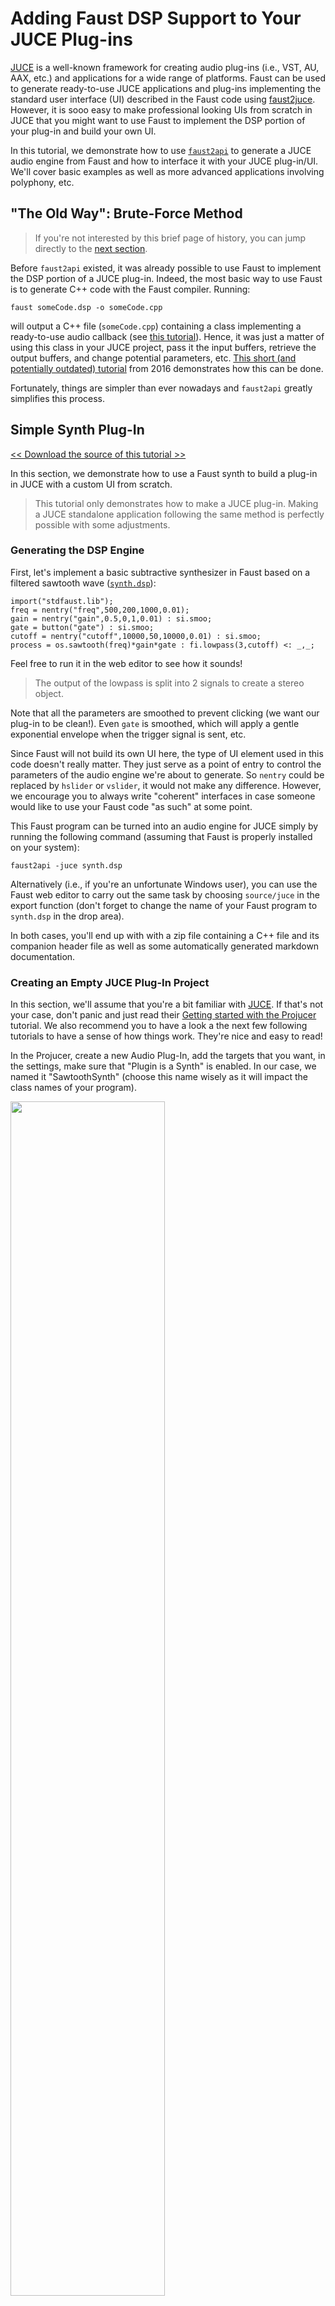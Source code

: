 # Adding Faust DSP Support to Your JUCE Plug-ins

[JUCE](https:/juce.com/) is a well-known framework for creating audio plug-ins
(i.e., VST, AU, AAX, etc.) and applications for a wide range of platforms. 
Faust can be used to generate ready-to-use JUCE applications and plug-ins
implementing the standard user interface (UI) described in the Faust code using
[faust2juce](TODO). However, it is sooo easy to make professional looking UIs 
from scratch in JUCE that you might want to use Faust to implement the DSP
portion of your plug-in and build your own UI.

In this tutorial, we demonstrate how to use [`faust2api`](TODO) to generate 
a JUCE audio engine from Faust and how to interface it with your JUCE
plug-in/UI. We'll cover basic examples as well as more advanced applications
involving polyphony, etc.

## "The Old Way": Brute-Force Method 

> If you're not interested by this brief page of history, you can jump directly 
to the [next section](#simple-synth-plug-in).

Before `faust2api` existed, it was already possible to use Faust to implement
the DSP portion of a JUCE plug-in. Indeed, the most basic way to use Faust is
to generate C++ code with the Faust compiler. Running:

```
faust someCode.dsp -o someCode.cpp
```

will output a C++ file (`someCode.cpp`) containing a class implementing a
ready-to-use audio callback (see [this tutorial](TODO)). Hence, it was just
a matter of using this class in your JUCE project, pass it the input buffers, 
retrieve the output buffers, and change potential parameters, etc. 
[This short (and potentially outdated) tutorial](https://ccrma.stanford.edu/courses/256a-fall-2016/lectures/faust/)
from 2016 demonstrates how this can be done.
 
Fortunately, things are simpler than ever nowadays and `faust2api` greatly
simplifies this process.

## Simple Synth Plug-In

[<< Download the source of this tutorial >>](misc/SawtoothSynth.zip)

In this section, we demonstrate how to use a Faust synth to build a plug-in
in JUCE with a custom UI from scratch.

> This tutorial only demonstrates how to make a JUCE plug-in. Making a JUCE
standalone application following the same method is perfectly possible with 
some adjustments.

### Generating the DSP Engine

First, let's implement a basic subtractive synthesizer in Faust based on a
filtered sawtooth wave ([`synth.dsp`](misc/filteredSawtooth.dsp)):

<!-- faust-run -->
```
import("stdfaust.lib");
freq = nentry("freq",500,200,1000,0.01);
gain = nentry("gain",0.5,0,1,0.01) : si.smoo;
gate = button("gate") : si.smoo;
cutoff = nentry("cutoff",10000,50,10000,0.01) : si.smoo;
process = os.sawtooth(freq)*gain*gate : fi.lowpass(3,cutoff) <: _,_;
```
<!-- /faust-run -->

Feel free to run it in the web editor to see how it sounds!

> The output of the lowpass is split into 2 signals to create a stereo
object.

Note that all the parameters are smoothed to prevent clicking (we want our
plug-in to be clean!). Even `gate` is smoothed, which will apply a gentle
exponential envelope when the trigger signal is sent, etc.

Since Faust will not build its own UI here, the type of UI element used in this
code doesn't really matter. They just serve as a point of entry to control the
parameters of the audio engine we're about to generate. So `nentry` could be
replaced by `hslider` or `vslider`, it would not make any difference.
However, we encourage you to always write "coherent" interfaces in case
someone would like to use your Faust code "as such" at some point.

This Faust program can be turned into an audio engine for JUCE simply by
running the following command (assuming that Faust is properly installed on
your system):

```
faust2api -juce synth.dsp
```

Alternatively (i.e., if you're an unfortunate Windows user), you can use the
Faust web editor to carry out the same task by choosing `source/juce` in the
export function (don't forget to change the name of your Faust program to 
`synth.dsp` in the drop area).

In both cases, you'll end up with with a zip file containing a C++ file and
its companion header file as well as some automatically generated markdown
documentation. 

### Creating an Empty JUCE Plug-In Project

In this section, we'll assume that you're a bit familiar with 
[JUCE](https://juce.com/). If that's not your case, don't panic and just read
their [Getting started with the Projucer](https://docs.juce.com/master/tutorial_new_projucer_project.html)
tutorial. We also recommend you to have a look a the next few following 
tutorials to have a sense of how things work. They're nice and easy to read!

In the Projucer, create a new Audio Plug-In, add the targets that you want,
in the settings, make sure that "Plugin is a Synth" is enabled. In our case,
we named it "SawtoothSynth" (choose this name wisely as it will impact the
class names of your program).

<img src="img/newPlugin.jpg" class="mx-auto d-block" width="70%">

Now, place `DspFaust.cpp` and `DspFaust.h` generated in the previous step in
the `Source` folder of your JUCE plug-in project. Then select these 2 files
in `Source` and drag them in the Projucer so that they become visible in the
`Source` tab:

<img src="img/juceProject.jpg" class="mx-auto d-block" width="70%">

At this point, try to compile your plug-in and see if it runs. Remember that
JUCE now generates a "standalone plug-in" by default which is super convenient
to test things without having to open the plug-in in a third party application.

Let's now add our DspFaust object to the `PluginProcessor`. In 
`PluginProcessor.h`, include `DspFaust.h`:

```
#include "../JuceLibraryCode/JuceHeader.h"
#include "DspFaust.h"
```

and implement `DspFaust` in the private section of the `AudioProcessor` class:

```
private:
    DspFaust dspFaust;
    
    //==============================================================================
    JUCE_DECLARE_NON_COPYABLE_WITH_LEAK_DETECTOR (SawtoothSynthAudioProcessor)
``` 

In `PluginProcessor.cpp`, all we have to do is to call `dspFaust.start()` when
we want to start the Faust audio engine and `dspFaust.stop()` when we want to
stop it. No need to set the sampling rate or the buffer length, `dspFaust` takes
care of that for ya.

> Remember that the package generated by `faust2api` contains a documentation
of the generated API. Feel free to have a look at it to get a sense of what 
methods are available.

`dspFaust.start()` and `dspFaust.stop()` can be conveniently placed in the
constructor and destructor (respectively) of `SawtoothSynthAudioProcessor`:

```
SawtoothSynthAudioProcessor::SawtoothSynthAudioProcessor()
#ifndef JucePlugin_PreferredChannelConfigurations
     : AudioProcessor (BusesProperties()
                     #if ! JucePlugin_IsMidiEffect
                      #if ! JucePlugin_IsSynth
                       .withInput  ("Input",  AudioChannelSet::stereo(), true)
                      #endif
                       .withOutput ("Output", AudioChannelSet::stereo(), true)
                     #endif
                       )
#endif
{
  dspFaust.start();
}

SawtoothSynthAudioProcessor::~SawtoothSynthAudioProcessor()
{
  dspFaust.stop();
}
```

The default JUCE plug-in copies the input buffer in the output buffer. 
Therefore, make sure that the implementation of the `processBlock` method looks
like:

```
void SawtoothSynthAudioProcessor::processBlock (AudioBuffer<float>& buffer, MidiBuffer& midiMessages)
{
}
```

(empty).

We now want to control the parameters of our `dspFaust` object. For that, the 
`setParamValue` method can be used. Since we want to control the parameters
of our synth from the `PluginEditor`, we create a series of public methods
in `PluginProcessor` to control each parameter of our synth. In 
`PluginProcessor.h` this will look like:

```
public:
  void setFreq(float freq);
  void setGain(float gain);
  void setCutoff(float cutoff);
  void setGate(bool gate);
```

and the corresponding implementation in `PluginProcessor.cpp` will be:

```
void SawtoothSynthAudioProcessor::setFreq(float freq)
{
  dspFaust.setParamValue("/synth/freq",freq);
}

void SawtoothSynthAudioProcessor::setGain(float gain)
{
  dspFaust.setParamValue("/synth/gain",gain);
}

void SawtoothSynthAudioProcessor::setGate(bool gate)
{
  if(gate){
    dspFaust.setParamValue("/synth/gate",1);
  }
  else{
    dspFaust.setParamValue("/synth/gate",0);
  }
}

void SawtoothSynthAudioProcessor::setCutoff(float cutoff)
{
  dspFaust.setParamValue("/synth/cutoff",cutoff);
}
```
 
Hence, `setParamValue` has 2 arguments: the path of the parameter in the Faust
code, and its value. Note that a list of all the available parameters of the
Faust object of their corresponding path can be found in the markdown 
documentation of the package generated with `faust2api`.

That's it for the `PluginProcessor`! Easy isn't it ;)? Now, let's add a basic
interface to control this synth.

We add a series of sliders, button, and labels to the private section of
`SawtoothSynthAudioProcessorEditor` in `PluginEditor.h`:

```
private:
  Slider frequencySlider;
  Slider gainSlider;
  Slider cutoffSlider;
  ToggleButton onOffButton;
    
  Label frequencyLabel;
  Label gainLabel;
  Label cutoffLabel;
  Label onOffLabel;
``` 

and their corresponding implementation in `PluginEditor.cpp`:

```
SawtoothSynthAudioProcessorEditor::SawtoothSynthAudioProcessorEditor (SawtoothSynthAudioProcessor& p)
    : AudioProcessorEditor (&p), processor (p)
{
  setSize (800, 130);
  
  addAndMakeVisible (frequencySlider);
  frequencySlider.setRange (50.0, 5000.0);
  frequencySlider.setSkewFactorFromMidPoint (500.0);
  frequencySlider.setValue(300);
  frequencySlider.onValueChange = [this] {
    processor.setFreq(frequencySlider.getValue());  
  };

  addAndMakeVisible(frequencyLabel);
  frequencyLabel.setText ("Frequency", dontSendNotification);
  frequencyLabel.attachToComponent (&frequencySlider, true);
    
  addAndMakeVisible (gainSlider);
  gainSlider.setRange (0.0, 1.0);
  gainSlider.setValue(0.5);
  gainSlider.onValueChange = [this] { 
    processor.setGain(gainSlider.getValue()); 
  };
    
  addAndMakeVisible(gainLabel);
  gainLabel.setText ("Gain", dontSendNotification);
  gainLabel.attachToComponent (&gainSlider, true);
    
  addAndMakeVisible (cutoffSlider);
  cutoffSlider.setRange (50.0, 10000.0);
  cutoffSlider.setValue(5000.0);
  cutoffSlider.onValueChange = [this] { 
    processor.setCutoff(cutoffSlider.getValue()); 
  };
    
  addAndMakeVisible(cutoffLabel);
  cutoffLabel.setText ("Cutoff", dontSendNotification);
  cutoffLabel.attachToComponent (&cutoffSlider, true);
  
  addAndMakeVisible(onOffButton);
  onOffButton.onClick = [this] { 
    processor.setGate(onOffButton.getToggleState());
  };
    
  addAndMakeVisible(onOffLabel);
  onOffLabel.setText ("On/Off", dontSendNotification);
  onOffLabel.attachToComponent (&onOffButton, true);
}
```

The methods that we declared in the previous step are basically called to set
the value of the parameters of our DSP engine thanks to the `processor`
object.

The `resized` method must be implemented so that the various UI elements that 
we created actually have a size:

```
void SawtoothSynthAudioProcessorEditor::resized()
{
  const int sliderLeft = 80;
  frequencySlider.setBounds (sliderLeft, 10, getWidth() - sliderLeft - 20, 20);
  gainSlider.setBounds (sliderLeft, 40, getWidth() - sliderLeft - 20, 20);
  cutoffSlider.setBounds (sliderLeft, 70, getWidth() - sliderLeft - 20, 20);
  onOffButton.setBounds (sliderLeft, 100, getWidth() - sliderLeft - 20, 20);
}
``` 

Finally, make sure that you clean the implementation of the `paint` method
to get rid of the default ugly "Hello World":

```
void SawtoothSynthAudioProcessorEditor::paint (Graphics& g)
{
  g.fillAll (getLookAndFeel().findColour (ResizableWindow::backgroundColourId));
}
```

Note that the same approach can be used to create an audio effect: `DspFaust`
will take care of instantiating the input buffers, etc. so it should just
work right away as for this synth example.

Compile your plug-in and run it, it should look like this:

<img src="img/plugin.jpg" class="mx-auto d-block" width="60%">

The goal of this section was just to show you how to integrate a Faust DSP
engine into a JUCE plug-in project and how to control it with a simple UI. 
Once again, JUCE is a powerful tool to implement sophisticated UI in a very
simple way. You'll find all the documentation you need on 
[their website](https://juce.com/) to start making beautiful plug-ins!

## Creating and Using a Polyphonic Faust DSP Object

[<< Download the source of this tutorial >>](misc/SawtoothSynthPoly.zip)

In the second part of this tutorial, we demonstrate how to generate a polyphonic
DSP engine with `faust2api` and how to control it with the "standard" JUCE 
keyboard.

The following code is almost the same as the one used in the previous section,
except that [we declared a global effect using the `effect` standard variable](TODO)
([`filteredSawtoothPoly.dsp`](TODO)): 

<!-- faust-run -->
```
import("stdfaust.lib");
freq = nentry("freq",500,200,1000,0.01) : si.smoo;
gain = nentry("gain",0.5,0,1,0.01) : si.smoo;
gate = button("gate") : si.smoo;
cutoff = nentry("cutoff",10000,50,10000,0.01) : si.smoo;
process = os.sawtooth(freq)*gain*gate : fi.lowpass(3,cutoff) <: _,_ ;
effect = dm.zita_light;
```
<!-- /faust-run -->

Note that the `freq`, `gain`, and `gate` parameters are declared, which means
that this Faust program can be turned into a polyphonic synth (see the
[MIDI polyphonic documentation](TODO)). Hence, in the current configuration
multiple instances (voices) of `process` will be created and connected to a
single instance of `effect`.

A polyphonic DSP engine for JUCE can be generated from this code by running:

```
faust2api -juce -nvoices 12 filteredSawtoothPoly.dsp
``` 

where 12 is the maximum number of polyphonic voices (which can be changed
from the generated C++ code as well by changing the value of the `NVOICES` 
macro at the beginning of `DspFaust.cpp`). The same result can be achieved
using the [Faust web editor](https://faust.grame.fr/editor) and by choosing
`source/juce-poly` in the export function.

Create a new JUCE audio plug-in project with the same configuration than in
the previous section. Import the `DspFaust` files, create an instance of the
`DspFaust` object and call the `dspFaust.start()` and `dspFaust.stop()` methods
as we did before.

Our goal is to create a simple plug-in with the following interface:

<img src="img/polyPlugin.jpg" class="mx-auto d-block" width="60%">

where the keyboard can be used to play several notes at the same time and
the "cutoff" slider can be used to change the cutoff frequency of the lowpass
filter of all active voices. This is an extremely primitive implementation
where only the messages from the UI keyboard are processed: we're just
doing this for the sake of the example. If you've never worked with keyboards 
and MIDI in JUCE, we strongly recommend you to read [this tutorial](https://docs.juce.com/master/tutorial_handling_midi_events.html).

In `PluginEditor.h`, let's first add the following inheritance to the 
`SawtoothSynthAudioProcessorEditor` class:

```
class SawtoothSynthAudioProcessorEditor  : 
  public AudioProcessorEditor, 
  private MidiInputCallback, 
  private MidiKeyboardStateListener
{
```

This is necessary to implement the MIDI callback and the keyboard (UI) listener.
This inheritance requires us to implement the following methods in the
private section of `PluginEditor.h`. We also add an instance of a UI keyboard
and its associated state as well as a slider and its label to control the
cutoff frequency of the lowpass:

```
private:
  void handleNoteOn (MidiKeyboardState*, int midiChannel, int midiNoteNumber, float velocity) override;
  void handleNoteOff (MidiKeyboardState*, int midiChannel, int midiNoteNumber, float /*velocity*/) override;
  void handleIncomingMidiMessage (MidiInput* source, const MidiMessage& message) override;
  
  MidiKeyboardState keyboardState;   
  MidiKeyboardComponent keyboardComponent; 
    
  Slider cutoffSlider;
  Label cutoffLabel;
``` 

In `PluginEditor.cpp`, we can add the keyboard and the slider to the constructor:

```
SawtoothSynthAudioProcessorEditor::SawtoothSynthAudioProcessorEditor (SawtoothSynthAudioProcessor& p)
  : AudioProcessorEditor (&p), processor (p), keyboardComponent (keyboardState, MidiKeyboardComponent::horizontalKeyboard)
{
  setSize (800, 150);
    
  addAndMakeVisible (keyboardComponent);
  keyboardState.addListener (this);
    
  addAndMakeVisible (cutoffSlider);
  cutoffSlider.setRange (50.0, 10000.0);
  cutoffSlider.setValue(5000.0);
  cutoffSlider.onValueChange = [this] { 
    processor.setCutoff(cutoffSlider.getValue()); 
  };
    
  addAndMakeVisible(cutoffLabel);
  cutoffLabel.setText ("Cutoff", dontSendNotification);
  cutoffLabel.attachToComponent (&cutoffSlider, true);
}
```

and we must de-allocate the keyboard state listener in the destructor:

```
SawtoothSynthAudioProcessorEditor::~SawtoothSynthAudioProcessorEditor()
{
  keyboardState.removeListener(this);
}
``` 

The implementation of the `setCutoff` method is detailed later in this tutorial
and is very similar to the one described in the previous section.

We also need to define the size of the various elements in the interface
(as we did before):

```
void SawtoothSynthAudioProcessorEditor::resized()
{
  const int sliderLeft = 80;
  keyboardComponent.setBounds (10,10,getWidth()-30,100);
  cutoffSlider.setBounds (sliderLeft, 120, getWidth() - sliderLeft - 20, 20);
}
```

MIDI messages are retrieved from the keyboard simply by implementing the
following inherited methods:

```
void SawtoothSynthAudioProcessorEditor::handleIncomingMidiMessage (MidiInput* source, const MidiMessage& message) {}

void SawtoothSynthAudioProcessorEditor::handleNoteOn (MidiKeyboardState*, int midiChannel, int midiNoteNumber, float velocity)
{
  processor.keyOn(midiNoteNumber,int(127*velocity));
}

void SawtoothSynthAudioProcessorEditor::handleNoteOff (MidiKeyboardState*, int midiChannel, int midiNoteNumber, float /*velocity*/)
{
  processor.keyOff(midiNoteNumber);
}
```

The implementation of the `keyOn` and `keyOff` methods is detailed below.

On the `PluginProcessor` side, the following methods must be declared in 
`PluginProcessor.h`:

```
void keyOn(int pitch, int  velocity);
void keyOff(int pitch);
void setCutoff(float cutoff);
```

They are the ones that were used in the previous steps.

Their corresponding implementation in `PluginProcessor.cpp` is very straight
forward:

```
void SawtoothSynthAudioProcessor::keyOn(int pitch, int velocity)
{
  dspFaust.keyOn(pitch,velocity);
}

void SawtoothSynthAudioProcessor::keyOff(int pitch)
{
  dspFaust.keyOff(pitch);
}

void SawtoothSynthAudioProcessor::setCutoff(float cutoff)
{
  dspFaust.setParamValue("/Sequencer/DSP1/Polyphonic/Voices/synth/cutoff",cutoff);
}
```

`keyOn` and `keyOff` are methods from `DspFaust` that can be used to trigger
and stop a note. `keyOn` will allocate a new voice, convert its `pitch` 
parameter into a frequency that will be sent automatically to the Faust `freq` 
parameter, `velocity` is converted to a level that will be sent to the `gain` 
parameter, and the `gate` parameter is set to 1. Inversely, `keyOff` sets 
`gate` to 0 and waits for t60 to be reached to de-allocate the current voice.

`keyOn` returns a voice ID whose type is `unsigned long`. This ID can then
be used to change the parameter of a specific voice. We're not using this
functionality in the example presented in this tutorial but here is how this
would work:

```
unsigned long voiceID = dspFaust.keyOn(60,110);
dspFaust.setVoiceParamValue("/synth/cutoff",voiceID,378);
```

Note that voices can also be allocated directly without using `keyOn` and 
`keyOff` with the `newVoice` and the `deleteVoice` methods:

```
unsigned long voiceID = dspFaust.newVoice();
dspFaust.setVoiceParamValue("/synth/gate",voiceID,1);
// do something...
dspFaust.deleteVoice(voiceID);
```

Using `setParamValue` as we're doing in the current example, we can set the
value of a parameter for all the voices of the DSP engine. Unlike
`setVoiceParamValue`, the parameter path must be the complete path provided
in the README of the DSP package generated with `faust2api`. So once again,
for `setVoiceParamValue`, the short path is enough but for `setParamValue`,
the complete path is needed.

You might wonder why the path is much more complex with a polyphonic DSP
engine than with a regular one. `Sequencer` is the full object (poly synth + 
effect), `DSP1` is the synth (`DSP2` is the effect), `Polyphonic` is the 
polyphonic layer of the object, and finally `Voices` addresses all the voices 
at once.

That's it folks! Try to compile and run your plug-in, it should just work. Of
course, things could be significantly improved here but at this point, you
should be able to sail on your own.  
